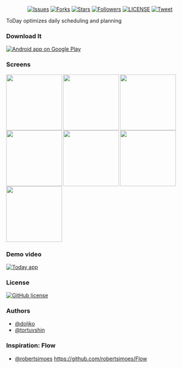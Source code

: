 
<p align="center">
    <a href="https://github.com/doljko/ToDay/issues">
        <img src="https://img.shields.io/github/issues/doljko/ToDay.svg"
            alt="Issues"></a>
     <a href="https://github.com/doljko/ToDay/fork">
        <img src="https://img.shields.io/github/forks/doljko/ToDay.svg?style=social&label=Fork"
            alt="Forks"></a>
    <a href="https://github.com/doljko/ToDay/stargazers">
        <img src="https://img.shields.io/github/stars/doljko/ToDay.svg?style=social&label=Stars"
            alt="Stars"></a>
    <a href="https://github.com/tortuvshin/">
        <img src="https://img.shields.io/github/followers/doljko.svg?style=social&label=Follow"
            alt="Followers"></a>
    <a href="https://raw.githubusercontent.com/doljko/ToDay/master/LICENSE">
        <img src="https://img.shields.io/badge/license-MIT-blue.svg"
            alt="LICENSE"></a>
    <a href="https://twitter.com/intent/tweet?text=Wow:&url=%5Bobject%20Object%5D">
        <img src="https://img.shields.io/twitter/url/https/github.com/doljko/ToDay.svg?style=social"
            alt="Tweet"></a>
</p>

ToDay optimizes daily scheduling and planning

### Download It
<a href="https://play.google.com/store/apps/details?id=mn.today">
  <img alt="Android app on Google Play" src="https://developer.android.com/images/brand/en_app_rgb_wo_45.png" />
</a>

### Screens

<img src="https://github.com/doljko/ToDay/blob/master/app/Screenshot_20170404-095940.png" align="left" width="150px"/>
<img src="https://github.com/doljko/ToDay/blob/master/app/Screenshot_20170404-095945.png" align="left" width="150px"/>
<img src="https://github.com/doljko/ToDay/blob/master/app/Screenshot_20170404-095948.png" align="left" width="150px"/>
<img src="https://github.com/doljko/ToDay/blob/master/app/Screenshot_20170404-095957.png" align="left" width="150px"/>
<img src="https://github.com/doljko/ToDay/blob/master/app/Screenshot_20170404-100358.png" align="left" width="150px"/>
<img src="https://github.com/doljko/ToDay/blob/master/app/Screenshot_20170404-100437.png" align="left" width="150px"/>
<img src="https://github.com/doljko/ToDay/blob/master/app/Screenshot_20170404-100443.png" width="150px"/>

### Demo video

[![Today app](http://img.youtube.com/vi/CDXJpeQPUo4/0.jpg)](https://youtu.be/CDXJpeQPUo4 "Today app")

### License
[![GitHub license](https://img.shields.io/badge/license-AGPL-blue.svg)](https://raw.githubusercontent.com/today-app/android/master/LICENSE)

### Authors
* [@doljko](http://github.com/doljko)
* [@tortuvshin](http://github.com/tortuvshin)

### Inspiration: Flow 
* [@robertsimoes](http://github.com/robertsimoes) 
https://github.com/robertsimoes/Flow
